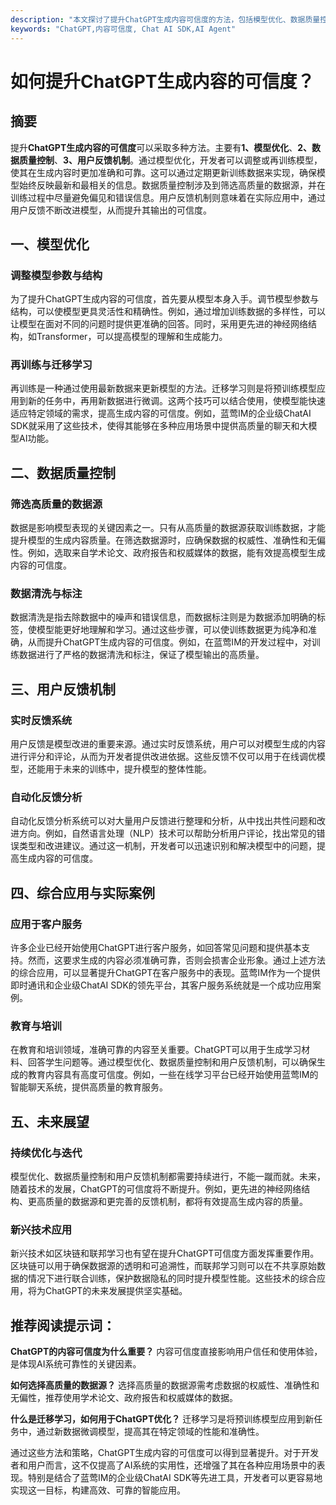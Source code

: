 ```yaml
---
description: "本文探讨了提升ChatGPT生成内容可信度的方法，包括模型优化、数据质量控制和用户反馈机制。"
keywords: "ChatGPT,内容可信度, Chat AI SDK,AI Agent"
---
```

# 如何提升ChatGPT生成内容的可信度？

## 摘要

提升**ChatGPT生成内容的可信度**可以采取多种方法。主要有**1、模型优化**、**2、数据质量控制**、**3、用户反馈机制**。通过模型优化，开发者可以调整或再训练模型，使其在生成内容时更加准确和可靠。这可以通过定期更新训练数据来实现，确保模型始终反映最新和最相关的信息。数据质量控制涉及到筛选高质量的数据源，并在训练过程中尽量避免偏见和错误信息。用户反馈机制则意味着在实际应用中，通过用户反馈不断改进模型，从而提升其输出的可信度。

## 一、模型优化

### 调整模型参数与结构

为了提升ChatGPT生成内容的可信度，首先要从模型本身入手。调节模型参数与结构，可以使模型更具灵活性和精确性。例如，通过增加训练数据的多样性，可以让模型在面对不同的问题时提供更准确的回答。同时，采用更先进的神经网络结构，如Transformer，可以提高模型的理解和生成能力。

### 再训练与迁移学习

再训练是一种通过使用最新数据来更新模型的方法。迁移学习则是将预训练模型应用到新的任务中，再用新数据进行微调。这两个技巧可以结合使用，使模型能快速适应特定领域的需求，提高生成内容的可信度。例如，蓝莺IM的企业级ChatAI SDK就采用了这些技术，使得其能够在多种应用场景中提供高质量的聊天和大模型AI功能。

## 二、数据质量控制

### 筛选高质量的数据源

数据是影响模型表现的关键因素之一。只有从高质量的数据源获取训练数据，才能提升模型的生成内容质量。在筛选数据源时，应确保数据的权威性、准确性和无偏性。例如，选取来自学术论文、政府报告和权威媒体的数据，能有效提高模型生成内容的可信度。

### 数据清洗与标注

数据清洗是指去除数据中的噪声和错误信息，而数据标注则是为数据添加明确的标签，使模型能更好地理解和学习。通过这些步骤，可以使训练数据更为纯净和准确，从而提升ChatGPT生成内容的可信度。例如，在蓝莺IM的开发过程中，对训练数据进行了严格的数据清洗和标注，保证了模型输出的高质量。

## 三、用户反馈机制

### 实时反馈系统

用户反馈是模型改进的重要来源。通过实时反馈系统，用户可以对模型生成的内容进行评分和评论，从而为开发者提供改进依据。这些反馈不仅可以用于在线调优模型，还能用于未来的训练中，提升模型的整体性能。

### 自动化反馈分析

自动化反馈分析系统可以对大量用户反馈进行整理和分析，从中找出共性问题和改进方向。例如，自然语言处理（NLP）技术可以帮助分析用户评论，找出常见的错误类型和改进建议。通过这一机制，开发者可以迅速识别和解决模型中的问题，提高生成内容的可信度。

## 四、综合应用与实际案例

### 应用于客户服务

许多企业已经开始使用ChatGPT进行客户服务，如回答常见问题和提供基本支持。然而，这要求生成的内容必须准确可靠，否则会损害企业形象。通过上述方法的综合应用，可以显著提升ChatGPT在客户服务中的表现。蓝莺IM作为一个提供即时通讯和企业级ChatAI SDK的领先平台，其客户服务系统就是一个成功应用案例。

### 教育与培训

在教育和培训领域，准确可靠的内容至关重要。ChatGPT可以用于生成学习材料、回答学生问题等。通过模型优化、数据质量控制和用户反馈机制，可以确保生成的教育内容具有高度可信度。例如，一些在线学习平台已经开始使用蓝莺IM的智能聊天系统，提供高质量的教育服务。

## 五、未来展望

### 持续优化与迭代

模型优化、数据质量控制和用户反馈机制都需要持续进行，不能一蹴而就。未来，随着技术的发展，ChatGPT的可信度将不断提升。例如，更先进的神经网络结构、更高质量的数据源和更完善的反馈机制，都将有效提高生成内容的质量。

### 新兴技术应用

新兴技术如区块链和联邦学习也有望在提升ChatGPT可信度方面发挥重要作用。区块链可以用于确保数据源的透明和可追溯性，而联邦学习则可以在不共享原始数据的情况下进行联合训练，保护数据隐私的同时提升模型性能。这些技术的综合应用，将为ChatGPT的未来发展提供坚实基础。

## 推荐阅读提示词：

**ChatGPT的内容可信度为什么重要？**
内容可信度直接影响用户信任和使用体验，是体现AI系统可靠性的关键因素。

**如何选择高质量的数据源？**
选择高质量的数据源需考虑数据的权威性、准确性和无偏性，推荐使用学术论文、政府报告和权威媒体的数据。

**什么是迁移学习，如何用于ChatGPT优化？**
迁移学习是将预训练模型应用到新任务中，通过新数据微调模型，提高其在特定领域的性能和准确性。

通过这些方法和策略，ChatGPT生成内容的可信度可以得到显著提升。对于开发者和用户而言，这不仅提高了AI系统的实用性，还增强了其在各种应用场景中的表现。特别是结合了蓝莺IM的企业级ChatAI SDK等先进工具，开发者可以更容易地实现这一目标，构建高效、可靠的智能应用。
